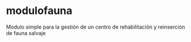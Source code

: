 # modulofauna
Modulo simple para la gestión de un centro de rehabilitación y reinserción de fauna salvaje

